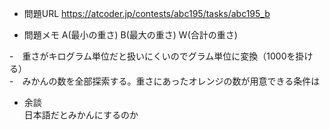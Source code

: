 - 問題URL
  https://atcoder.jp/contests/abc195/tasks/abc195_b

- 問題メモ
A(最小の重さ) B(最大の重さ) W(合計の重さ)

-　重さがキログラム単位だと扱いにくいのでグラム単位に変換（1000を掛ける）  
-　みかんの数を全部探索する。重さにあったオレンジの数が用意できる条件は  


- 余談  
日本語だとみかんにするのか
